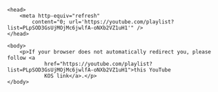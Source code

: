 <!-- https://www.w3docs.com/snippets/html/how-to-redirect-a-web-page-in-html.html -->
<!-- PeterKW.github.io/Music/KOS/2025Autumn -->
<!-- Requires https:// otherwise appends to root url-->
<html>

    <head>
        <meta http-equiv="refresh"
            content="0; url='https://youtube.com/playlist?list=PLpSOD3GsUjMOjMc6jwlfA-oNXb2VZ1uH1'" />
    </head>

    <body>
        <p>If your browser does not automatically redirect you, please follow <a
                href="https://youtube.com/playlist?list=PLpSOD3GsUjMOjMc6jwlfA-oNXb2VZ1uH1">this YouTube
                KOS link</a>.</p>
    </body>

</html>

<!--
<html>

    <head>
        <script src="https://ajax.googleapis.com/ajax/libs/jquery/3.5.1/jquery.min.js"></script>
        <script>
            function load() {
                $("p").hide();
                setTimeout(function () {
                    $("p").show();
                }, 10);
            };
            load;
        </script>
        <meta http-equiv="refresh" content="1;
            url='https://youtu.be/aaaaaa?list=aaaaaa'" />
    </head>

    <body>
        <p id=" load" class="load">If your browser does not automatically redirect you, please follow <a
                href="https://youtu.be/aaaaaa?list=aaaaaa">this YouTube
                ... link</a></p>
    </body>

</html>
-->